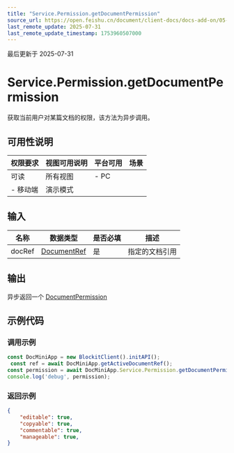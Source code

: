 ```yaml
---
title: "Service.Permission.getDocumentPermission"
source_url: https://open.feishu.cn/document/client-docs/docs-add-on/05-api-doc/service/Permission/Service.Permission.getDocumentPermission
last_remote_update: 2025-07-31
last_remote_update_timestamp: 1753960507000
---
```

最后更新于 2025-07-31

# Service.Permission.getDocumentPermission
获取当前用户对某篇文档的权限，该方法为异步调用。

## 可用性说明

权限要求 | 视图可用说明 | 平台可用 | 场景
--- | --- | --- | ---
可读 | 所有视图 | - PC  
- 移动端 | 演示模式

## 输入

| **名称** | **数据类型**                                                                    | **是否必填** | **描述**  |
| ------ | --------------------------------------------------------------------------- | -------- | ------- |
| docRef | [DocumentRef](https://open.feishu.cn/document/uAjLw4CM/uYjL24iN/docs-add-on/05-api-doc/basic-data-reference---base/DocumentRef) | 是        | 指定的文档引用 |

## 输出

异步返回一个 [DocumentPermission](https://open.feishu.cn/document/uAjLw4CM/uYjL24iN/docs-add-on/05-api-doc/basic-data-reference---base/DocumentPermission)

## 示例代码

### 调用示例

```js
const DocMiniApp = new BlockitClient().initAPI();
 const ref = await DocMiniApp.getActiveDocumentRef();
const permission = await DocMiniApp.Service.Permission.getDocumentPermission(ref);
console.log('debug', permission);
```

### 返回示例

```json
{
    "editable": true,
    "copyable": true,
    "commentable": true,
    "manageable": true,
}
```
